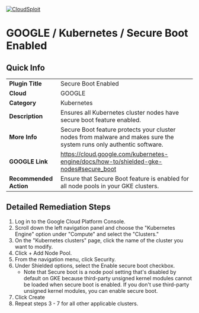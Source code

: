 [![CloudSploit](https://cloudsploit.com/img/logo-new-big-text-100.png "CloudSploit")](https://cloudsploit.com)

# GOOGLE / Kubernetes / Secure Boot Enabled

## Quick Info

| | |
|-|-|
| **Plugin Title** | Secure Boot Enabled |
| **Cloud** | GOOGLE |
| **Category** | Kubernetes |
| **Description** | Ensures all Kubernetes cluster nodes have secure boot feature enabled. |
| **More Info** | Secure Boot feature protects your cluster nodes from malware and makes sure the system runs only authentic software. |
| **GOOGLE Link** | https://cloud.google.com/kubernetes-engine/docs/how-to/shielded-gke-nodes#secure_boot |
| **Recommended Action** | Ensure that Secure Boot feature is enabled for all node pools in your GKE clusters. |

## Detailed Remediation Steps
1. Log in to the Google Cloud Platform Console.
2. Scroll down the left navigation panel and choose the "Kubernetes Engine" option under "Compute" and select the "Clusters." 
3. On the "Kubernetes clusters" page, click the name of the cluster you want to modify.
4. Click + Add Node Pool.
5. From the navigation menu, click Security.
6. Under Shielded options, select the Enable secure boot checkbox.
    - Note that Secure boot is a node pool setting that's disabled by default on GKE because third-party unsigned kernel modules cannot be loaded when secure boot is enabled. If you don't use third-party unsigned kernel modules, you can enable secure boot.
7. Click Create
8. Repeat steps 3 - 7 for all other applicable clusters.